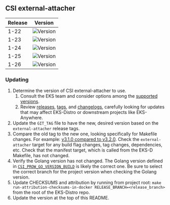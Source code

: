 ## CSI external-attacher

| Release | Version                                                      |
|---------|--------------------------------------------------------------|
| 1-22    | ![Version](https://img.shields.io/badge/version-v4.2.0-blue) |
| 1-23    | ![Version](https://img.shields.io/badge/version-v4.2.0-blue) |
| 1-24    | ![Version](https://img.shields.io/badge/version-v4.2.0-blue) |
| 1-25    | ![Version](https://img.shields.io/badge/version-v4.2.0-blue) |
| 1-26    | ![Version](https://img.shields.io/badge/version-v4.2.0-blue) |


### Updating

1. Determine the version of CSI external-attacher to use.
   1. Consult the EKS team and consider options among the 
      [supported versions](https://kubernetes-csi.github.io/docs/external-attacher.html#supported-versions). 
   2. Review [releases](https://github.com/kubernetes-csi/external-attacher/releases),
      [tags](https://github.com/kubernetes-csi/external-attacher/tags),
      and [changelogs](https://github.com/kubernetes-csi/external-attacher/tree/master/CHANGELOG),
      carefully looking for updates that may affect EKS-Distro or downstream 
      projects like EKS-Anywhere.
2. Update the `GIT_TAG` file to have the new, desired version based on the 
   `external-attacher` release tags.
3. Compare the old tag to the new one, looking specifically for Makefile changes.
   For example:
   [v3.1.0 compared to v3.2.0](https://github.com/kubernetes-csi/external-attacher/compare/v3.1.0...v3.2.0).
   Check the `external-attacher` target for any build flag changes, tag changes,
   dependencies, etc. Check that the manifest target, which is called from the
   EKS-D Makefile, has not changed.
4. Verify the Golang version has not changed. The Golang version defined in 
   [`CSI_PROW_GO_VERSION_BUILD`](https://github.com/kubernetes-csi/external-attacher/blob/v3.5.0/release-tools/prow.sh#L89)
   is likely the correct one. Be sure to select the correct branch for the 
   project version when checking the Golang version.
5. Update CHECKSUMS and attribution by running from project root:
   `make run-attribution-checksums-in-docker RELEASE_BRANCH=<release_branch>` 
   from the root of the EKS-Distro repo.
6. Update the version at the top of this README.
